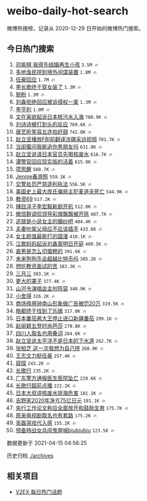 # weibo-daily-hot-search

微博热搜榜，记录从 2020-12-29 日开始的微博热门搜索。

## 今日热门搜索

<!-- BEGIN -->

1. [邓紫棋 我得先结婚再生小孩](https://s.weibo.com/weibo?q=%23%E9%82%93%E7%B4%AB%E6%A3%8B%20%E6%88%91%E5%BE%97%E5%85%88%E7%BB%93%E5%A9%9A%E5%86%8D%E7%94%9F%E5%B0%8F%E5%AD%A9%23&Refer=top) `3.5M 🔥`
1. [多地渔民捞到境外间谍装置](https://s.weibo.com/weibo?q=%23%E5%A4%9A%E5%9C%B0%E6%B8%94%E6%B0%91%E6%8D%9E%E5%88%B0%E5%A2%83%E5%A4%96%E9%97%B4%E8%B0%8D%E8%A3%85%E7%BD%AE%23&Refer=top) `1.8M 🔥`
1. [任豪回应](https://s.weibo.com/weibo?q=%23%E4%BB%BB%E8%B1%AA%E5%9B%9E%E5%BA%94%23&Refer=top) `1.7M 🔥`
1. [李长歌终于穿女装了](https://s.weibo.com/weibo?q=%23%E6%9D%8E%E9%95%BF%E6%AD%8C%E7%BB%88%E4%BA%8E%E7%A9%BF%E5%A5%B3%E8%A3%85%E4%BA%86%23&Refer=top) `1.3M 🔥`
1. [脱粉](https://s.weibo.com/weibo?q=%E8%84%B1%E7%B2%89&Refer=top) `1.3M 🔥`
1. [刘鑫拒绝回应被诉侵权一案](https://s.weibo.com/weibo?q=%E5%88%98%E9%91%AB%E6%8B%92%E7%BB%9D%E5%9B%9E%E5%BA%94%E8%A2%AB%E8%AF%89%E4%BE%B5%E6%9D%83%E4%B8%80%E6%A1%88&Refer=top) `1.3M 🔥`
1. [李亨利](https://s.weibo.com/weibo?q=%E6%9D%8E%E4%BA%A8%E5%88%A9&Refer=top) `1.0M 🔥`
1. [文在寅欲起诉日本核污水入海](https://s.weibo.com/weibo?q=%23%E6%96%87%E5%9C%A8%E5%AF%85%E6%AC%B2%E8%B5%B7%E8%AF%89%E6%97%A5%E6%9C%AC%E6%A0%B8%E6%B1%A1%E6%B0%B4%E5%85%A5%E6%B5%B7%23&Refer=top) `788.9K 🔥`
1. [刘诗诗被打到头的反应](https://s.weibo.com/weibo?q=%E5%88%98%E8%AF%97%E8%AF%97%E8%A2%AB%E6%89%93%E5%88%B0%E5%A4%B4%E7%9A%84%E5%8F%8D%E5%BA%94&Refer=top) `769.6K 🔥`
1. [唐艺昕笑容五连拍好甜](https://s.weibo.com/weibo?q=%23%E5%94%90%E8%89%BA%E6%98%95%E7%AC%91%E5%AE%B9%E4%BA%94%E8%BF%9E%E6%8B%8D%E5%A5%BD%E7%94%9C%23&Refer=top) `742.0K 🔥`
1. [赵立坚播放FBI前翻译涉疆采访视频](https://s.weibo.com/weibo?q=%E8%B5%B5%E7%AB%8B%E5%9D%9A%E6%92%AD%E6%94%BEFBI%E5%89%8D%E7%BF%BB%E8%AF%91%E6%B6%89%E7%96%86%E9%87%87%E8%AE%BF%E8%A7%86%E9%A2%91&Refer=top) `701.7K 🔥`
1. [当闺蜜问我能追你男朋友吗](https://s.weibo.com/weibo?q=%23%E5%BD%93%E9%97%BA%E8%9C%9C%E9%97%AE%E6%88%91%E8%83%BD%E8%BF%BD%E4%BD%A0%E7%94%B7%E6%9C%8B%E5%8F%8B%E5%90%97%23&Refer=top) `631.0K 🔥`
1. [赵立坚说请日本官员先喝核废水](https://s.weibo.com/weibo?q=%23%E8%B5%B5%E7%AB%8B%E5%9D%9A%E8%AF%B4%E8%AF%B7%E6%97%A5%E6%9C%AC%E5%AE%98%E5%91%98%E5%85%88%E5%96%9D%E6%A0%B8%E5%BA%9F%E6%B0%B4%23&Refer=top) `616.7K 🔥`
1. [谭警官回应现实版的活着](https://s.weibo.com/weibo?q=%23%E8%B0%AD%E8%AD%A6%E5%AE%98%E5%9B%9E%E5%BA%94%E7%8E%B0%E5%AE%9E%E7%89%88%E7%9A%84%E6%B4%BB%E7%9D%80%23&Refer=top) `615.9K 🔥`
1. [项思醒](https://s.weibo.com/weibo?q=%E9%A1%B9%E6%80%9D%E9%86%92&Refer=top) `560.7K 🔥`
1. [Jennie春游照](https://s.weibo.com/weibo?q=Jennie%E6%98%A5%E6%B8%B8%E7%85%A7&Refer=top) `559.1K 🔥`
1. [交警处罚严禁逐利执法](https://s.weibo.com/weibo?q=%23%E4%BA%A4%E8%AD%A6%E5%A4%84%E7%BD%9A%E4%B8%A5%E7%A6%81%E9%80%90%E5%88%A9%E6%89%A7%E6%B3%95%23&Refer=top) `556.5K 🔥`
1. [美国史上最大庞氏骗局主犯麦道夫死亡](https://s.weibo.com/weibo?q=%23%E7%BE%8E%E5%9B%BD%E5%8F%B2%E4%B8%8A%E6%9C%80%E5%A4%A7%E5%BA%9E%E6%B0%8F%E9%AA%97%E5%B1%80%E4%B8%BB%E7%8A%AF%E9%BA%A6%E9%81%93%E5%A4%AB%E6%AD%BB%E4%BA%A1%23&Refer=top) `544.9K 🔥`
1. [教资69](https://s.weibo.com/weibo?q=%23%E6%95%99%E8%B5%8469%23&Refer=top) `517.2K 🔥`
1. [辣目洋子李宏毅新剧开机](https://s.weibo.com/weibo?q=%23%E8%BE%A3%E7%9B%AE%E6%B4%8B%E5%AD%90%E6%9D%8E%E5%AE%8F%E6%AF%85%E6%96%B0%E5%89%A7%E5%BC%80%E6%9C%BA%23&Refer=top) `512.0K 🔥`
1. [微信群调侃领导彩旗飘飘被开除](https://s.weibo.com/weibo?q=%23%E5%BE%AE%E4%BF%A1%E7%BE%A4%E8%B0%83%E4%BE%83%E9%A2%86%E5%AF%BC%E5%BD%A9%E6%97%97%E9%A3%98%E9%A3%98%E8%A2%AB%E5%BC%80%E9%99%A4%23&Refer=top) `487.7K 🔥`
1. [这就是小说女主的婚纱吧](https://s.weibo.com/weibo?q=%23%E8%BF%99%E5%B0%B1%E6%98%AF%E5%B0%8F%E8%AF%B4%E5%A5%B3%E4%B8%BB%E7%9A%84%E5%A9%9A%E7%BA%B1%E5%90%A7%23&Refer=top) `484.4K 🔥`
1. [夫妻吵架父母应不应该插手](https://s.weibo.com/weibo?q=%23%E5%A4%AB%E5%A6%BB%E5%90%B5%E6%9E%B6%E7%88%B6%E6%AF%8D%E5%BA%94%E4%B8%8D%E5%BA%94%E8%AF%A5%E6%8F%92%E6%89%8B%23&Refer=top) `433.6K 🔥`
1. [女主颜值最能打的国漫](https://s.weibo.com/weibo?q=%23%E5%A5%B3%E4%B8%BB%E9%A2%9C%E5%80%BC%E6%9C%80%E8%83%BD%E6%89%93%E7%9A%84%E5%9B%BD%E6%BC%AB%23&Refer=top) `410.1K 🔥`
1. [江歌妈妈起诉刘鑫案明日开庭](https://s.weibo.com/weibo?q=%23%E6%B1%9F%E6%AD%8C%E5%A6%88%E5%A6%88%E8%B5%B7%E8%AF%89%E5%88%98%E9%91%AB%E6%A1%88%E6%98%8E%E6%97%A5%E5%BC%80%E5%BA%AD%23&Refer=top) `409.5K 🔥`
1. [直男是怎么切蛋糕的](https://s.weibo.com/weibo?q=%23%E7%9B%B4%E7%94%B7%E6%98%AF%E6%80%8E%E4%B9%88%E5%88%87%E8%9B%8B%E7%B3%95%E7%9A%84%23&Refer=top) `391.6K 🔥`
1. [未来狗狗币会超越比特币吗](https://s.weibo.com/weibo?q=%23%E6%9C%AA%E6%9D%A5%E7%8B%97%E7%8B%97%E5%B8%81%E4%BC%9A%E8%B6%85%E8%B6%8A%E6%AF%94%E7%89%B9%E5%B8%81%E5%90%97%23&Refer=top) `385.2K 🔥`
1. [想吃教资面试的苦](https://s.weibo.com/weibo?q=%23%E6%83%B3%E5%90%83%E6%95%99%E8%B5%84%E9%9D%A2%E8%AF%95%E7%9A%84%E8%8B%A6%23&Refer=top) `383.3K 🔥`
1. [三月三](https://s.weibo.com/weibo?q=%E4%B8%89%E6%9C%88%E4%B8%89&Refer=top) `383.1K 🔥`
1. [更大的罩子](https://s.weibo.com/weibo?q=%E6%9B%B4%E5%A4%A7%E7%9A%84%E7%BD%A9%E5%AD%90&Refer=top) `377.4K 🔥`
1. [山河令演唱会主创阵容](https://s.weibo.com/weibo?q=%23%E5%B1%B1%E6%B2%B3%E4%BB%A4%E6%BC%94%E5%94%B1%E4%BC%9A%E4%B8%BB%E5%88%9B%E9%98%B5%E5%AE%B9%23&Refer=top) `340.9K 🔥`
1. [小舍得](https://s.weibo.com/weibo?q=%E5%B0%8F%E8%88%8D%E5%BE%97&Refer=top) `326.2K 🔥`
1. [商场擅用钟南山形象做广告被罚20万](https://s.weibo.com/weibo?q=%23%E5%95%86%E5%9C%BA%E6%93%85%E7%94%A8%E9%92%9F%E5%8D%97%E5%B1%B1%E5%BD%A2%E8%B1%A1%E5%81%9A%E5%B9%BF%E5%91%8A%E8%A2%AB%E7%BD%9A20%E4%B8%87%23&Refer=top) `319.5K 🔥`
1. [皓都终于找到了乐嫣](https://s.weibo.com/weibo?q=%23%E7%9A%93%E9%83%BD%E7%BB%88%E4%BA%8E%E6%89%BE%E5%88%B0%E4%BA%86%E4%B9%90%E5%AB%A3%23&Refer=top) `317.0K 🔥`
1. [日本番茄酱大王停止进口新疆番茄](https://s.weibo.com/weibo?q=%23%E6%97%A5%E6%9C%AC%E7%95%AA%E8%8C%84%E9%85%B1%E5%A4%A7%E7%8E%8B%E5%81%9C%E6%AD%A2%E8%BF%9B%E5%8F%A3%E6%96%B0%E7%96%86%E7%95%AA%E8%8C%84%23&Refer=top) `299.1K 🔥`
1. [赵丽颖五登时尚芭莎](https://s.weibo.com/weibo?q=%23%E8%B5%B5%E4%B8%BD%E9%A2%96%E4%BA%94%E7%99%BB%E6%97%B6%E5%B0%9A%E8%8A%AD%E8%8E%8E%23&Refer=top) `270.8K 🔥`
1. [四川人取名也用叠词](https://s.weibo.com/weibo?q=%23%E5%9B%9B%E5%B7%9D%E4%BA%BA%E5%8F%96%E5%90%8D%E4%B9%9F%E7%94%A8%E5%8F%A0%E8%AF%8D%23&Refer=top) `264.6K 🔥`
1. [赵立坚说太平洋不是日本的下水道](https://s.weibo.com/weibo?q=%23%E8%B5%B5%E7%AB%8B%E5%9D%9A%E8%AF%B4%E5%A4%AA%E5%B9%B3%E6%B4%8B%E4%B8%8D%E6%98%AF%E6%97%A5%E6%9C%AC%E7%9A%84%E4%B8%8B%E6%B0%B4%E9%81%93%23&Refer=top) `262.7K 🔥`
1. [张柏芝 这一次我想为自己拼](https://s.weibo.com/weibo?q=%E5%BC%A0%E6%9F%8F%E8%8A%9D%20%E8%BF%99%E4%B8%80%E6%AC%A1%E6%88%91%E6%83%B3%E4%B8%BA%E8%87%AA%E5%B7%B1%E6%8B%BC&Refer=top) `260.9K 🔥`
1. [王志文力挺任豪](https://s.weibo.com/weibo?q=%E7%8E%8B%E5%BF%97%E6%96%87%E5%8A%9B%E6%8C%BA%E4%BB%BB%E8%B1%AA&Refer=top) `257.4K 🔥`
1. [窥探](https://s.weibo.com/weibo?q=%E7%AA%A5%E6%8E%A2&Refer=top) `243.2K 🔥`
1. [长歌行](https://s.weibo.com/weibo?q=%E9%95%BF%E6%AD%8C%E8%A1%8C&Refer=top) `235.2K 🔥`
1. [广东警方通报医生医院坠亡](https://s.weibo.com/weibo?q=%23%E5%B9%BF%E4%B8%9C%E8%AD%A6%E6%96%B9%E9%80%9A%E6%8A%A5%E5%8C%BB%E7%94%9F%E5%8C%BB%E9%99%A2%E5%9D%A0%E4%BA%A1%23&Refer=top) `229.6K 🔥`
1. [长歌行超前点播](https://s.weibo.com/weibo?q=%E9%95%BF%E6%AD%8C%E8%A1%8C%E8%B6%85%E5%89%8D%E7%82%B9%E6%92%AD&Refer=top) `222.2K 🔥`
1. [日本大叔讲核废水排海危害](https://s.weibo.com/weibo?q=%23%E6%97%A5%E6%9C%AC%E5%A4%A7%E5%8F%94%E8%AE%B2%E6%A0%B8%E5%BA%9F%E6%B0%B4%E6%8E%92%E6%B5%B7%E5%8D%B1%E5%AE%B3%23&Refer=top) `181.1K 🔥`
1. [吉野家2020年净亏75亿日元](https://s.weibo.com/weibo?q=%23%E5%90%89%E9%87%8E%E5%AE%B62020%E5%B9%B4%E5%87%80%E4%BA%8F75%E4%BA%BF%E6%97%A5%E5%85%83%23&Refer=top) `181.1K 🔥`
1. [央行工作论文称应全面放开和鼓励生育](https://s.weibo.com/weibo?q=%23%E5%A4%AE%E8%A1%8C%E5%B7%A5%E4%BD%9C%E8%AE%BA%E6%96%87%E7%A7%B0%E5%BA%94%E5%85%A8%E9%9D%A2%E6%94%BE%E5%BC%80%E5%92%8C%E9%BC%93%E5%8A%B1%E7%94%9F%E8%82%B2%23&Refer=top) `175.7K 🔥`
1. [原来电视剧取名也有套路](https://s.weibo.com/weibo?q=%23%E5%8E%9F%E6%9D%A5%E7%94%B5%E8%A7%86%E5%89%A7%E5%8F%96%E5%90%8D%E4%B9%9F%E6%9C%89%E5%A5%97%E8%B7%AF%23&Refer=top) `175.2K 🔥`
1. [吴磊哭戏代入感](https://s.weibo.com/weibo?q=%23%E5%90%B4%E7%A3%8A%E5%93%AD%E6%88%8F%E4%BB%A3%E5%85%A5%E6%84%9F%23&Refer=top) `155.2K 🔥`
1. [预备特战女兵闯鬼屋喊biubiubiu](https://s.weibo.com/weibo?q=%23%E9%A2%84%E5%A4%87%E7%89%B9%E6%88%98%E5%A5%B3%E5%85%B5%E9%97%AF%E9%AC%BC%E5%B1%8B%E5%96%8Abiubiubiu%23&Refer=top) `123.5K 🔥`

数据更新于 2021-04-15 04:56:25

<!-- END -->

历史归档 [./archives](./archives)

## 相关项目

- [V2EX 每日热门话题](https://github.com/boojack/v2ex-daily-hot-topic)
